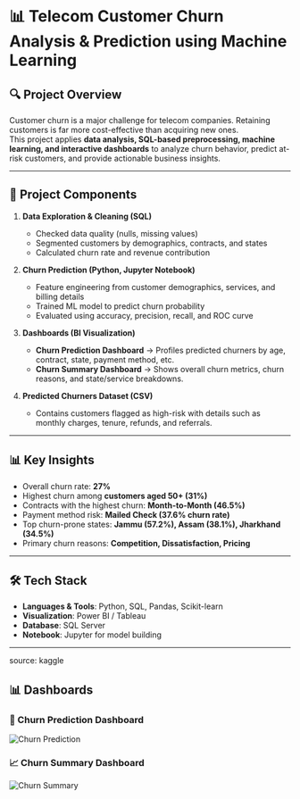 # 📊 Telecom Customer Churn Analysis & Prediction using Machine Learning  

## 🔍 Project Overview  
Customer churn is a major challenge for telecom companies. Retaining customers is far more cost-effective than acquiring new ones.  
This project applies **data analysis, SQL-based preprocessing, machine learning, and interactive dashboards** to analyze churn behavior, predict at-risk customers, and provide actionable business insights.  

---

## 📂 Project Components  
1. **Data Exploration & Cleaning (SQL)**  
   - Checked data quality (nulls, missing values)  
   - Segmented customers by demographics, contracts, and states  
   - Calculated churn rate and revenue contribution  

2. **Churn Prediction (Python, Jupyter Notebook)**  
   - Feature engineering from customer demographics, services, and billing details  
   - Trained ML model to predict churn probability  
   - Evaluated using accuracy, precision, recall, and ROC curve  

3. **Dashboards (BI Visualization)**  
   - **Churn Prediction Dashboard** → Profiles predicted churners by age, contract, state, payment method, etc.  
   - **Churn Summary Dashboard** → Shows overall churn metrics, churn reasons, and state/service breakdowns.  

4. **Predicted Churners Dataset (CSV)**  
   - Contains customers flagged as high-risk with details such as monthly charges, tenure, refunds, and referrals.  

---

## 📊 Key Insights  
- Overall churn rate: **27%**  
- Highest churn among **customers aged 50+ (31%)**  
- Contracts with the highest churn: **Month-to-Month (46.5%)**  
- Payment method risk: **Mailed Check (37.6% churn rate)**  
- Top churn-prone states: **Jammu (57.2%), Assam (38.1%), Jharkhand (34.5%)**  
- Primary churn reasons: **Competition, Dissatisfaction, Pricing**  

---

## 🛠️ Tech Stack  
- **Languages & Tools**: Python, SQL, Pandas, Scikit-learn  
- **Visualization**: Power BI / Tableau  
- **Database**: SQL Server  
- **Notebook**: Jupyter for model building  

---

source: kaggle

## 📊 Dashboards  

### 🔮 Churn Prediction Dashboard  
![Churn Prediction](./dashboards/Churn_Prediction.PNG)  

### 📈 Churn Summary Dashboard  
![Churn Summary](./dashboards/Summary.PNG)  


